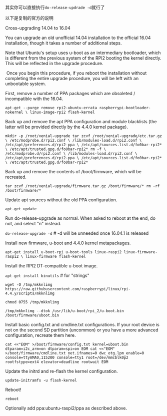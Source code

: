其实你可以直接执行`do-release-updrade -d`就行了

以下是复制的官方的说明

Cross-upgrading 14.04 to 16.04

You can upgrade an old unofficial 14.04 installation to the official 16.04 installation, though it takes a number of additional steps.

Note that Ubuntu's setup uses u-boot as an intermediary bootloader, which is different from the previous system of the RPI2 booting the kernel directly. This will be reflected in the upgrade procedure.

 Once you begin this procedure, if you reboot the installation without completing the entire upgrade procedure, you will be left with an unbootable system. 

First, remove a number of PPA packages which are obsoleted / incompatible with the 16.04.

`apt-get --purge remove rpi2-ubuntu-errata raspberrypi-bootloader-nokernel \ linux-image-rpi2 flash-kernel`

Back up and remove the apt PPA configuration and module blacklists (the latter will be provided directly by the 4.4.0 kernel package).

`mkdir -p /root/xenial-upgrade tar zcvf /root/xenial-upgrade/etc.tar.gz \ /etc/modprobe.d/rpi2.conf \ /lib/modules-load.d/rpi2.conf \ /etc/apt/preferences.d/rpi2-ppa \ /etc/apt/sources.list.d/fo0bar-rpi2* \ /etc/apt/trusted.gpg.d/fo0bar-rpi2* rm -f \ /etc/modprobe.d/rpi2.conf \ /lib/modules-load.d/rpi2.conf \ /etc/apt/preferences.d/rpi2-ppa \ /etc/apt/sources.list.d/fo0bar-rpi2* \ /etc/apt/trusted.gpg.d/fo0bar-rpi2*`

Back up and remove the contents of /boot/firmware, which will be recreated.

`tar zcvf /root/xenial-upgrade/firmware.tar.gz /boot/firmware/* rm -rf /boot/firmware/*`

Update apt sources without the old PPA configuration.

`apt-get update`

Run do-release-upgrade as normal. When asked to reboot at the end, do not, and select "n" instead.

`do-release-upgrade -d` # -d will be unneeded once 16.04.1 is released

Install new firmware, u-boot and 4.4.0 kernel metapackages.

`apt-get install u-boot-rpi u-boot-tools linux-raspi2 linux-firmware-raspi2 \ linux-firmware flash-kernel`

Install the RPI2 DT-compatible u-boot image.

`apt-get install binutils` # for "strings" 

`wget -O /tmp/mkknlimg https://raw.githubusercontent.com/raspberrypi/linux/rpi-4.4.y/scripts/mkknlimg`

`chmod 0755 /tmp/mkknlimg` 

`/tmp/mkknlimg --dtok /usr/lib/u-boot/rpi_2/u-boot.bin /boot/firmware/uboot.bin`

Install basic config.txt and cmdline.txt configurations. If your root device is not on the second SD partition (uncommon) or you have a more advanced configuration, recreate them here.

`cat <<"EOM" >/boot/firmware/config.txt kernel=uboot.bin dtparam=i2c_arm=on dtparam=spi=on EOM cat <<"EOM" >/boot/firmware/cmdline.txt net.ifnames=0 dwc_otg.lpm_enable=0 console=ttyAMA0,115200 console=tty1 root=/dev/mmcblk0p2 rootfstype=ext4 elevator=deadline rootwait EOM`

Update the initrd and re-flash the kernel configuration.

`update-initramfs -u flash-kernel`

Reboot!

`reboot`

Optionally add ppa:ubuntu-raspi2/ppa as described above.

